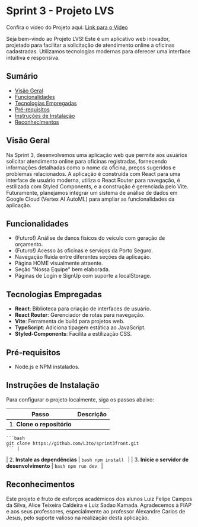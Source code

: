 # Sprint 3 - Projeto LVS

Confira o vídeo do Projeto aqui: [Link para o Vídeo](https://youtu.be/j04An_uHJBY)

Seja bem-vindo ao Projeto LVS! Este é um aplicativo web inovador, projetado para facilitar a solicitação de atendimento online a oficinas cadastradas. Utilizamos tecnologias modernas para oferecer uma interface intuitiva e responsiva.

## Sumário

- [Visão Geral](#visão-geral)
- [Funcionalidades](#funcionalidades)
- [Tecnologias Empregadas](#tecnologias-empregadas)
- [Pré-requisitos](#pré-requisitos)
- [Instruções de Instalação](#instruções-de-instalação)
- [Reconhecimentos](#reconhecimentos)

## Visão Geral

Na Sprint 3, desenvolvemos uma aplicação web que permite aos usuários solicitar atendimento online para oficinas registradas, fornecendo informações detalhadas como o nome da oficina, preços sugeridos e problemas relacionados. A aplicação é construída com React para uma interface de usuário moderna, utiliza o React Router para navegação, é estilizada com Styled Components, e a construção é gerenciada pelo Vite. Futuramente, planejamos integrar um sistema de análise de dados em Google Cloud (Vertex AI AutoML) para ampliar as funcionalidades da aplicação.

## Funcionalidades

- (Futuro!) Análise de danos físicos do veículo com geração de orçamento.
- (Futuro!) Acesso às oficinas e serviços da Porto Seguro.
- Navegação fluida entre diferentes seções da aplicação.
- Página HOME visualmente atraente.
- Seção "Nossa Equipe" bem elaborada.
- Páginas de Login e SignUp com suporte a localStorage.

## Tecnologias Empregadas

- **React**: Biblioteca para criação de interfaces de usuário.
- **React Router**: Gerenciador de rotas para navegação.
- **Vite**: Ferramenta de build para projetos web.
- **TypeScript**: Adiciona tipagem estática ao JavaScript.
- **Styled-Components**: Facilita a estilização CSS.

## Pré-requisitos

- Node.js e NPM instalados.

## Instruções de Instalação

Para configurar o projeto localmente, siga os passos abaixo:

| Passo | Descrição |
|---|---|
| 1. **Clone o repositório** | 
    ```bash
    git clone https://github.com/L3to/sprint3front.git
    ``` |
| 2. **Instale as dependências** |
    ```bash
    npm install
    ``` |
| 3. **Inicie o servidor de desenvolvimento** |
    ```bash
    npm run dev
    ``` |

## Reconhecimentos

Este projeto é fruto de esforços acadêmicos dos alunos Luiz Felipe Campos da Silva, Alice Teixeira Caldeira e Luiz Sadao Kamada. Agradecemos à FIAP e aos seus professores, especialmente ao professor Alexandre Carlos de Jesus, pelo suporte valioso na realização desta aplicação.